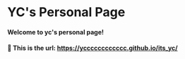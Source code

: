 # YC's Personal Page


#### Welcome to yc's personal page! 
####  🚀 This is the url: https://ycccccccccccc.github.io/its_yc/
